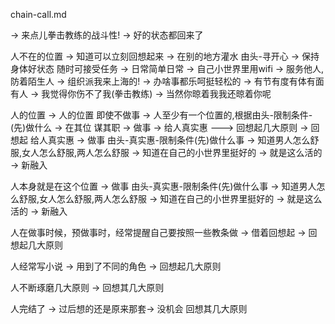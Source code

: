 
chain-call.md

-> 来点儿拳击教练的战斗性! -> 好的状态都回来了

人不在的位置 -> 知道可以立刻回想起来 -> 在别的地方灌水 由头-寻开心 -> 保持身体好状态 随时可接受任务 -> 日常简单日常 -> 自己小世界里用wifi -> 服务他人,防着陌生人 -> 组织派我来上海的! -> 办啥事都乐呵挺轻松的 -> 有节有度有体有面 有人 -> 我觉得你伤不了我(拳击教练) -> 当然你晾着我我还晾着你呢

人的位置 -> 人的位置 即使不做事 -> 人至少有一个位置的,根据由头-限制条件-(先)做什么 -> 在其位 谋其职 -> 做事 -> 给人真实惠 ---> 回想起几大原则 -> 回想起 给人真实惠 -> 做事 由头-真实惠-限制条件(先)做什么事 -> 知道男人怎么舒服,女人怎么舒服,两人怎么舒服 -> 知道在自己的小世界里挺好的 -> 就是这么活的 -> 新融入




人本身就是在这个位置 -> 做事 由头-真实惠-限制条件(先)做什么事 -> 知道男人怎么舒服,女人怎么舒服,两人怎么舒服 -> 知道在自己的小世界里挺好的 -> 就是这么活的 -> 新融入

人在做事时候，预做事时，经常提醒自己要按照一些教条做 -> 借着回想起 -> 回想起几大原则

人经常写小说 -> 用到了不同的角色 -> 回想起几大原则

人不断琢磨几大原则 -> 回想其几大原则

人完结了 -> 过后想的还是原来那套-> 没机会 回想其几大原则


